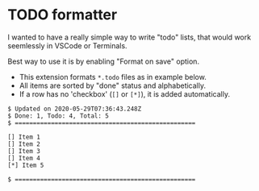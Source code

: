 # TODO formatter

I wanted to have a really simple way to write "todo" lists, that would work seemlessly in VSCode or Terminals.

Best way to use it is by enabling "Format on save" option.

* This extension formats `*.todo` files as in example below.
* All items are sorted by "done" status and alphabetically.
* If a row has no 'checkbox' (`[]` or `[*]`), it is added automatically.

```
$ Updated on 2020-05-29T07:36:43.248Z
$ Done: 1, Todo: 4, Total: 5
$ ==================================================

[] Item 1
[] Item 2
[] Item 3
[] Item 4
[*] Item 5

$ ==================================================

```